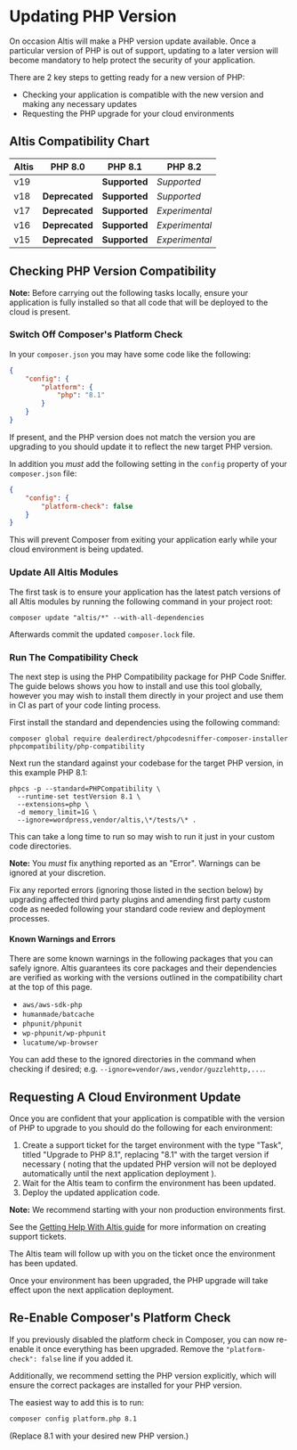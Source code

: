 # Updating PHP Version

On occasion Altis will make a PHP version update available. Once a particular version of PHP is out of support, updating
to a later version will become mandatory to help protect the security of your application.

There are 2 key steps to getting ready for a new version of PHP:

- Checking your application is compatible with the new version and making any necessary updates
- Requesting the PHP upgrade for your cloud environments

## Altis Compatibility Chart

| Altis | PHP 8.0        | PHP 8.1       | PHP 8.2        |
|-------|----------------|---------------|----------------|
| v19   |                | **Supported** | *Supported*    |
| v18   | **Deprecated** | **Supported** | *Supported*    |
| v17   | **Deprecated** | **Supported** | *Experimental* |
| v16   | **Deprecated** | **Supported** | *Experimental* |
| v15   | **Deprecated** | **Supported** | *Experimental* |

## Checking PHP Version Compatibility

**Note:** Before carrying out the following tasks locally, ensure your application is fully installed so that all code
that will be deployed to the cloud is present.

### Switch Off Composer's Platform Check

In your `composer.json` you may have some code like the following:

```json
{
	"config": {
		"platform": {
			"php": "8.1"
		}
	}
}
```

If present, and the PHP version does not match the version you are upgrading to you should update it to reflect the new
target PHP version.

In addition you _must_ add the following setting in the `config` property of your `composer.json` file:

```json
{
	"config": {
		"platform-check": false
	}
}
```

This will prevent Composer from exiting your application early while your cloud environment is being updated.

### Update All Altis Modules

The first task is to ensure your application has the latest patch versions of all Altis modules by running the following
command in your project root:

```
composer update "altis/*" --with-all-dependencies
```

Afterwards commit the updated `composer.lock` file.

### Run The Compatibility Check

The next step is using the PHP Compatibility package for PHP Code Sniffer. The guide belows shows you how to install and
use this tool globally, however you may wish to install them directly in your project and use them in CI as part of your
code linting process.

First install the standard and dependencies using the following command:

```
composer global require dealerdirect/phpcodesniffer-composer-installer phpcompatibility/php-compatibility
```

Next run the standard against your codebase for the target PHP version, in this example PHP 8.1:

```
phpcs -p --standard=PHPCompatibility \
  --runtime-set testVersion 8.1 \
  --extensions=php \
  -d memory_limit=1G \
  --ignore=wordpress,vendor/altis,\*/tests/\* .
```

This can take a long time to run so may wish to run it just in your custom code directories.

**Note:** You _must_ fix anything reported as an "Error". Warnings can be ignored at your discretion.

Fix any reported errors (ignoring those listed in the section below) by upgrading affected third party plugins and
amending first party custom code as needed following your standard code review and deployment processes.

#### Known Warnings and Errors

There are some known warnings in the following packages that you can safely ignore. Altis guarantees its core packages
and their dependencies are verified as working with the versions outlined in the compatibility chart at the top of this
page.

- `aws/aws-sdk-php`
- `humanmade/batcache`
- `phpunit/phpunit`
- `wp-phpunit/wp-phpunit`
- `lucatume/wp-browser`

You can add these to the ignored directories in the command when checking if desired;
e.g. `--ignore=vendor/aws,vendor/guzzlehttp,...`.

## Requesting A Cloud Environment Update

Once you are confident that your application is compatible with the version of PHP to upgrade to you should do the
following for each environment:

1. Create a support ticket for the target environment with the type "Task", titled "Upgrade to PHP 8.1", replacing "8.1"
   with the target version if necessary ( noting that the updated PHP version will not be deployed automatically until
   the next application deployment ).
2. Wait for the Altis team to confirm the environment has been updated.
3. Deploy the updated application code.

**Note:** We recommend starting with your non production environments first.

See the [Getting Help With Altis guide](../getting-help-with-altis.md) for more information on creating support tickets.

The Altis team will follow up with you on the ticket once the environment has been updated.

Once your environment has been upgraded, the PHP upgrade will take effect upon the next application deployment.

## Re-Enable Composer's Platform Check

If you previously disabled the platform check in Composer, you can now re-enable it once everything has been upgraded.
Remove the `"platform-check": false` line if you added it.

Additionally, we recommend setting the PHP version explicitly, which will ensure the correct packages are installed for
your PHP version.

The easiest way to add this is to run:

```sh
composer config platform.php 8.1
```

(Replace 8.1 with your desired new PHP version.)
